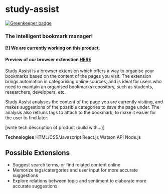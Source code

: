 # study-assist

[![Greenkeeper badge](https://badges.greenkeeper.io/vincentreynaud/study-assist.svg)](https://greenkeeper.io/)

### The intelligent bookmark manager!

#### [!] We are currently working on this product.

#### **Preview of our browser extenstion [HERE](https://study-assist.now.sh/)**

Study Assist is a browser extension which offers a way to organise your bookmarks based on the content of the pages you visit.
The extension brings automation in categorising online sources, and is ideal for users who need to maintain an organised bookmarks repository, such as students, researchers, developers, etc.

Study Assist analyses the content of the page you are currently visiting, and makes suggestions of the possible categories to save the page under.
The analysis also retruns tags to attach to the bookmark, to make it easier for the user to find later.

[write tech description of product (build with...)]

**Technologies**
HTML/CSS/Javascript
React.js
Watson API
Node.js

## Possible Extensions

- Suggest search terms, or find related content online
- Memorize tags/catergories and user input for more accurate suggestions
- Explore relations between topic and sentiment to elaborate more accurate suggestions
